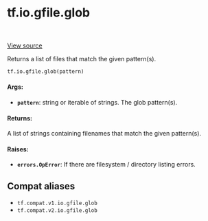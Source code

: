 <div itemscope itemtype="http://developers.google.com/ReferenceObject">
<meta itemprop="name" content="tf.io.gfile.glob" />
<meta itemprop="path" content="Stable" />
</div>

# tf.io.gfile.glob

<!-- Insert buttons and diff -->

<table class="tfo-notebook-buttons tfo-api" align="left">
</table>

<a target="_blank" href="/code/stable/tensorflow/python/lib/io/file_io.py">View source</a>



Returns a list of files that match the given pattern(s).

``` python
tf.io.gfile.glob(pattern)
```



<!-- Placeholder for "Used in" -->


#### Args:


* <b>`pattern`</b>: string or iterable of strings. The glob pattern(s).


#### Returns:

A list of strings containing filenames that match the given pattern(s).



#### Raises:


* <b>`errors.OpError`</b>: If there are filesystem / directory listing errors.

## Compat aliases

* `tf.compat.v1.io.gfile.glob`
* `tf.compat.v2.io.gfile.glob`

